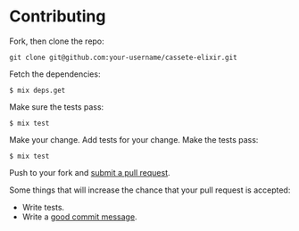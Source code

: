 # Contributing

Fork, then clone the repo:

    git clone git@github.com:your-username/cassete-elixir.git

Fetch the dependencies:

    $ mix deps.get

Make sure the tests pass:

    $ mix test

Make your change. Add tests for your change. Make the tests pass:

    $ mix test

Push to your fork and [submit a pull request][pr].

[pr]: https://github.com/locaweb/cassete-elixir/compare/

Some things that will increase the chance that your pull request is accepted:

* Write tests.
* Write a [good commit message][commit].

[commit]: http://tbaggery.com/2008/04/19/a-note-about-git-commit-messages.html
